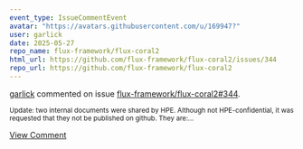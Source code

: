 ```yaml
---
event_type: IssueCommentEvent
avatar: "https://avatars.githubusercontent.com/u/169947?"
user: garlick
date: 2025-05-27
repo_name: flux-framework/flux-coral2
html_url: https://github.com/flux-framework/flux-coral2/issues/344
repo_url: https://github.com/flux-framework/flux-coral2
---
```


<a href='https://github.com/garlick' target='_blank'>garlick</a> commented on issue <a href='https://github.com/flux-framework/flux-coral2/issues/344' target='_blank'>flux-framework/flux-coral2#344</a>.

<small>Update: two internal documents were shared by HPE.  Although not HPE-confidential, it was requested that they not be published on github.  They are:...</small>

<a href='https://github.com/flux-framework/flux-coral2/issues/344' target='_blank'>View Comment</a>